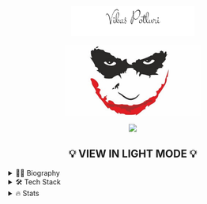 <p align="center">
  <img src="assets/signature.png" alt="vikas-potluri" width="250" />
</p>

<p align="center">
  <img src="assets/My project.jpg" alt="vikas-potluri" width="275" />
</p>

<p align="center">
  <img src="https://komarev.com/ghpvc/?username=vikas-potluri&color=green&style=liquid" />
</p>

<h2  align="center">💡 VIEW IN LIGHT MODE 💡</h2>

<details>

<summary>👦🏻 Biography</summary>  

<p align="center">
  <img src="assets/<iframe src="https://giphy.com/embed/5k5vZwRFZR5aZeniqb" width="480" height="360" frameBorder="0" class="giphy-embed" allowFullScreen></iframe><p><a href="https://giphy.com/gifs/content-jasper-ai-5k5vZwRFZR5aZeniqb">via GIPHY</a></p>" alt="vikas-potluri" width="200" />
</p>

- 🌏 Lives in **Hyderabad,India**

- 👨‍💻 Upcoming **Data Scientist** @ **[Asper.ai](https://www.asper.ai/)**
- 🎓 Read **M.Tech. Artificial Intelligence** ('23) from **[IIT Roorkee](https://www.iitr.ac.in/mfsdsai/)**
- 🧠 Learning: **Probablistic Machine Learning** & **Time Series Forecasting**
- 📖
  Reading: **[The Course of Love-Alain de Botton](https://www.goodreads.com/user/show/103756796-vikas-potluri)**
- 🎧
  Listening: **[Lex Fridman Podcasts](https://www.youtube.com/@lexfridman)**
- 👓
  GodFathers: **[Marcus Aurelius ](https://www.youtube.com/watch?v=Auuk1y4DRgk)**
   **[Jordan Peterson ](https://www.youtube.com/watch?v=L47oJxwp6yg)**
    **[S.N Goenka ](https://www.youtube.com/watch?v=cz7QHNvNFfA&list=PLPJVlVRVmhc4Z01fD57jbzycm9I6W054x)**
- 😎Interests: Badminton 🏸, Books(Philosophy,Psychology)📖
- ⚡ Fun fact: **Econometrics is Original Data Science**

>“Live a good life. **If there are gods and they are just**, then they will not care how devout you have been, but will welcome you based on the virtues you have lived by. **If there are gods, but unjust**, then you should not want to worship them. **If there are no gods**, then you will be gone, but will have lived a noble life that will live on in the memories of your loved ones.”
 -**Marcus Aurelius**

</details>

 

<details>

<summary>🛠️ Tech Stack</summary>

<code><img width="10%" src="https://www.vectorlogo.zone/logos/mysql/mysql-ar21.svg"></code>
<code><img width="10%" src="https://www.vectorlogo.zone/logos/python/python-ar21.svg"></code>
<code><img width="10%" src="https://www.vectorlogo.zone/logos/git-scm/git-scm-ar21.svg"></code>
<code><img width="10%" src="https://www.vectorlogo.zone/logos/docker/docker-ar21.svg"></code>
<code><img width="10%" src="https://www.vectorlogo.zone/logos/kubernetes/kubernetes-ar21.svg"></code>
<code><img width="10%" src="https://www.vectorlogo.zone/logos/graphql/graphql-ar21.svg"></code>
<code><img width="10%" src="https://www.vectorlogo.zone/logos/numpy/numpy-ar21.svg"></code>
<code><img width="10%" src="https://www.vectorlogo.zone/logos/jupyter/jupyter-ar21.svg"></code>
<code><img width="10%" src="https://www.vectorlogo.zone/logos/pytorch/pytorch-ar21.svg"></code>
<code><img width="10%" src="https://www.vectorlogo.zone/logos/microsoft_azure/microsoft_azure-ar21.svg"></code>
<code><img width="10%" src="https://www.vectorlogo.zone/logos/kaggle/kaggle-ar21.svg"></code>
<code><img width="10%" src="https://www.vectorlogo.zone/logos/github/github-ar21.svg"></code>

</details>
<details>

<summary>🔥 Stats</summary>  

![](https://github-readme-stats.vercel.app/api?username=vikas-potluri&theme=dark&hide_border=false&include_all_commits=true&count_private=true)<br/>
![](https://github-readme-streak-stats.herokuapp.com/?user=vikas-potluri&theme=dark&hide_border=false)<br/>
![](https://github-readme-stats.vercel.app/api/top-langs/?username=vikas-potluri&theme=dark&hide_border=false&include_all_commits=true&count_private=true&layout=compact)

![](https://github-profile-trophy.vercel.app/?username=vikas-potluri&theme=juicyfresh&no-frame=false&no-bg=true&margin-w=4)

</details>

<!-- Activity graph -->

[comment]: <> (<p align="center"><img align="center" src="https://activity-graph.herokuapp.com/graph?username=vikas-potluri&theme=github&bg_color=ffffff00&color=006400&point=00A14A&line=BAFF5E&custom_title=Commit%20Activity&hide_border=true&area=true" alt="Vikas's monthly coding activity" /></p>)
